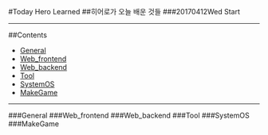 #Today Hero Learned
##히어로가 오늘 배운 것들
###20170412Wed Start

<hr/>

##Contents
- [General](#General)
- [Web_frontend](#Web_frontend)
- [Web_backend](#Web_backend)
- [Tool](#Tool)
- [SystemOS](#SystemOS)
- [MakeGame](#MakeGame)

<hr/>

###General
###Web_frontend
###Web_backend
###Tool
###SystemOS
###MakeGame